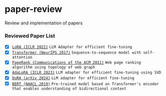 # paper-review
Review and implementation of papers

### Reviewed Paper List
- [x] [`LoRA (ICLR 2022)`](https://arxiv.org/abs/2106.09685) `LLM Adapter for efficient fine-tuning`
- [x] [`Transformer (NeurIPS 2017)`](https://arxiv.org/abs/1706.03762) `Sequence-to-sequence model with self-attention`
- [x] [`PageRank (Communications of the ACM 2011)`](https://dl.acm.org/doi/10.1145/1953122.1953146) `Web page ranking algorithm using topology of web graph`
- [x] [`AdaLoRA (ICLR 2023)`](https://arxiv.org/abs/2106.09685) `LLM adapter for efficient fine-tuning using SVD`
- [x] [`DoRA (arXiv 2024)`](https://arxiv.org/abs/2402.09353) `LLM adapter for efficient fine-tuning`
- [x] [`BERT (NAACL 2019)`](https://arxiv.org/abs/1810.04805) `Pre-trained model based on Transformer's encoder that enables understanding of bidirectional context`
